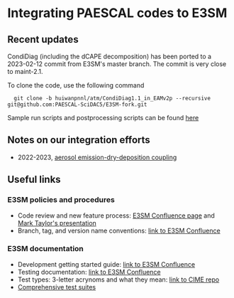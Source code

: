 # Integrating PAESCAL codes to E3SM

## Recent updates

  CondiDiag (including the dCAPE decomposition) has been ported to a 2023-02-12
  commit from E3SM's master branch. The commit is very close to maint-2.1.

  To clone the code, use the following command

```
  git clone -b huiwanpnnl/atm/CondiDiag1.1_in_EAMv2p --recursive git@github.com:PAESCAL-SciDAC5/E3SM-fork.git
``` 

  Sample run scripts and postprocessing scripts can be found [here](2022-2023_CondiDiag/2023_v2p/scripts/)


## Notes on our integration efforts

- 2022-2023, [aerosol emission-dry-deposition coupling](2022-2023_aero_emis_drydep_coupling/aero_emis_drydep_coupling_notes.md)

## Useful links

### E3SM policies and procedures

- Code review and new feature process: [E3SM Confluence page](https://acme-climate.atlassian.net/wiki/spaces/DOC/pages/3438608385/E3SM+Code+Review+and+New+Feature+Process) and [Mark Taylor's presentation](https://www.youtube.com/watch?v=08iD2wGuVDg)
- Branch, tag, and version name conventions: [link to E3SM Confluence](https://acme-climate.atlassian.net/wiki/spaces/DOC/pages/2523172/Branch+Tag+and+Version+name+conventions)

### E3SM documentation

- Development getting started guide: [link to E3SM Confluence](https://acme-climate.atlassian.net/wiki/spaces/DOC/pages/1868455/Development+Getting+Started+Guide)
- Testing documentation: [link to E3SM Confluence](https://acme-climate.atlassian.net/wiki/spaces/DOC/pages/17006925/Testing)
- Test types: 3-letter acrynoms and what they mean: [link to CIME repo](https://github.com/ESMCI/cime/blob/master/CIME/SystemTests/README)
- [Comprehensive test suites](info/doc_e3sm_test_suites.md)


